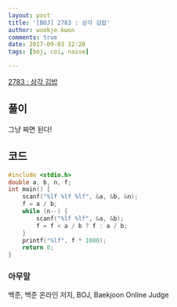 ```yaml
---
layout: post
title: '[BOJ] 2783 : 삼각 김밥'
author: wookje.kwon
comments: true
date: 2017-09-03 12:28
tags: [boj, coi, naive]

---
```


[2783 : 삼각 김밥](https://www.acmicpc.net/problem/2783)

## 풀이

그냥 짜면 된다!

## 코드

```cpp
#include <stdio.h>
double a, b, n, f;
int main() {
	scanf("%lf %lf %lf", &a, &b, &n);
	f = a / b;
	while (n--) {
		scanf("%lf %lf", &a, &b);
		f = f < a / b ? f : a / b;
	}
	printf("%lf", f * 1000);
	return 0;
}
```

### 아무말  
백준, 백준 온라인 저지, BOJ, Baekjoon Online Judge